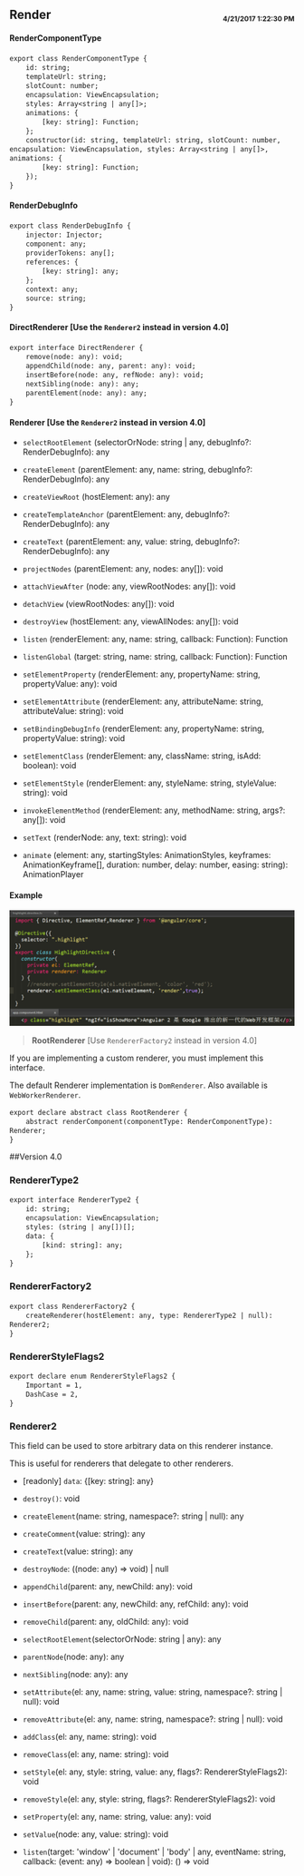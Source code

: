 ## Render <span style='float:right;font-size:12px;line-height:40px;'>4/21/2017 1:22:30 PM </span>

#### RenderComponentType

	export class RenderComponentType {
	    id: string;
	    templateUrl: string;
	    slotCount: number;
	    encapsulation: ViewEncapsulation;
	    styles: Array<string | any[]>;
	    animations: {
	        [key: string]: Function;
	    };
	    constructor(id: string, templateUrl: string, slotCount: number, encapsulation: ViewEncapsulation, styles: Array<string | any[]>, animations: {
	        [key: string]: Function;
	    });
	}

#### RenderDebugInfo

	export class RenderDebugInfo {
	    injector: Injector;
	    component: any;
	    providerTokens: any[];
	    references: {
	        [key: string]: any;
	    };
	    context: any;
	    source: string;
	}

#### DirectRenderer [Use the `Renderer2` instead in version 4.0]

	export interface DirectRenderer {
	    remove(node: any): void;
	    appendChild(node: any, parent: any): void;
	    insertBefore(node: any, refNode: any): void;
	    nextSibling(node: any): any;
	    parentElement(node: any): any;
	}

#### Renderer [Use the `Renderer2` instead in version 4.0]

- `selectRootElement` (selectorOrNode: string | any, debugInfo?: RenderDebugInfo): any

- `createElement` (parentElement: any, name: string, debugInfo?: RenderDebugInfo): any

- `createViewRoot` (hostElement: any): any

- `createTemplateAnchor` (parentElement: any, debugInfo?: RenderDebugInfo): any

- `createText` (parentElement: any, value: string, debugInfo?: RenderDebugInfo): any

- `projectNodes` (parentElement: any, nodes: any[]): void

- `attachViewAfter` (node: any, viewRootNodes: any[]): void

- `detachView` (viewRootNodes: any[]): void

- `destroyView` (hostElement: any, viewAllNodes: any[]): void

- `listen` (renderElement: any, name: string, callback: Function): Function

- `listenGlobal` (target: string, name: string, callback: Function): Function

- `setElementProperty` (renderElement: any, propertyName: string, propertyValue: any): void

- `setElementAttribute` (renderElement: any, attributeName: string, attributeValue: string): void

- `setBindingDebugInfo` (renderElement: any, propertyName: string, propertyValue: string): void

- `setElementClass` (renderElement: any, className: string, isAdd: boolean): void

- `setElementStyle` (renderElement: any, styleName: string, styleValue: string): void

- `invokeElementMethod` (renderElement: any, methodName: string, args?: any[]): void

- `setText` (renderNode: any, text: string): void

- `animate` (element: any, startingStyles: AnimationStyles, keyframes: AnimationKeyframe[], duration: number, delay: number, easing: string): AnimationPlayer


#### Example

![Renderer](../images/renderer.jpg)

>**RootRenderer** [Use `RendererFactory2` instead in version 4.0]

If you are implementing a custom renderer, you must implement this interface.

The default Renderer implementation is `DomRenderer`. Also available is `WebWorkerRenderer`.

	export declare abstract class RootRenderer {
	    abstract renderComponent(componentType: RenderComponentType): Renderer;
	}

##Version 4.0

### RendererType2

	export interface RendererType2 {
	    id: string;
	    encapsulation: ViewEncapsulation;
	    styles: (string | any[])[];
	    data: {
	        [kind: string]: any;
	    };
	}

### RendererFactory2

	export class RendererFactory2 {
	    createRenderer(hostElement: any, type: RendererType2 | null): Renderer2;
	}

### RendererStyleFlags2

	export declare enum RendererStyleFlags2 {
	    Important = 1,
	    DashCase = 2,
	}

### Renderer2

This field can be used to store arbitrary data on this renderer instance.

This is useful for renderers that delegate to other renderers.

- [readonly] `data`: {[key: string]: any}
- `destroy()`: void
- `createElement`(name: string, namespace?: string | null): any
- `createComment`(value: string): any
- `createText`(value: string): any
- `destroyNode`: ((node: any) => void) | null
- `appendChild`(parent: any, newChild: any): void
- `insertBefore`(parent: any, newChild: any, refChild: any): void
- `removeChild`(parent: any, oldChild: any): void
- `selectRootElement`(selectorOrNode: string | any): any
- `parentNode`(node: any): any
    
- `nextSibling`(node: any): any
- `setAttribute`(el: any, name: string, value: string, namespace?: string | null): void
- `removeAttribute`(el: any, name: string, namespace?: string | null): void
- `addClass`(el: any, name: string): void
- `removeClass`(el: any, name: string): void
- `setStyle`(el: any, style: string, value: any, flags?: RendererStyleFlags2): void
- `removeStyle`(el: any, style: string, flags?: RendererStyleFlags2): void
- `setProperty`(el: any, name: string, value: any): void
- `setValue`(node: any, value: string): void
- `listen`(target: 'window' | 'document' | 'body' | any, eventName: string, callback: (event: any) => boolean | void): () => void
